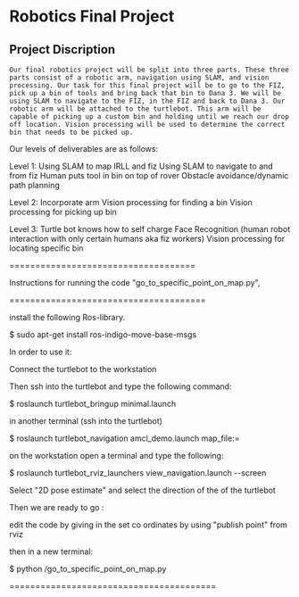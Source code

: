 Robotics Final Project
==========

Project Discription 
----

	Our final robotics project will be split into three parts. These three parts consist of a robotic arm, navigation using SLAM, and vision processing. Our task for this final project will be to go to the FIZ, pick up a bin of tools and bring back that bin to Dana 3. We will be using SLAM to navigate to the FIZ, in the FIZ and back to Dana 3. Our robotic arm will be attached to the turtlebot. This arm will be capable of picking up a custom bin and holding until we reach our drop off location. Vision processing will be used to determine the correct bin that needs to be picked up.

 
Our levels of deliverables are as follows:
 
  Level 1:
    Using SLAM to map IRLL and fiz
    Using SLAM to navigate to and from fiz
    Human puts tool in bin on top of rover
    Obstacle avoidance/dynamic path planning
 
  Level 2:
    Incorporate arm
    Vision processing for finding a bin
    Vision processing for picking up bin
 
  Level 3:
    Turtle bot knows how to self charge
    Face Recognition (human robot interaction with only certain humans aka fiz workers)
    Vision processing for locating specific bin
 
 ====================================

Instructions for running the code "go_to_specific_point_on_map.py", 

======================================

install the following Ros-library.

$ sudo apt-get install ros-indigo-move-base-msgs

In order to use it:

Connect the turtlebot to the workstation

Then ssh into the turtlebot and type the following command:

$ roslaunch turtlebot_bringup minimal.launch

in another terminal (ssh into the turtlebot)

$ roslaunch turtlebot_navigation amcl_demo.launch map_file:=<location of the map in the turtlebot>

on the workstation open a terminal and type the following:

$ roslaunch turtlebot_rviz_launchers view_navigation.launch --screen

Select "2D pose estimate" and select the direction of the of the turtlebot

Then we are ready to go :

edit the code by giving in the set co ordinates by using "publish point" from rviz

then in a new terminal:

$ python /go_to_specific_point_on_map.py

========================================

 

